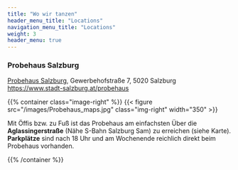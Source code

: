 ```yaml
---
title: "Wo wir tanzen"
header_menu_title: "Locations"
navigation_menu_title: "Locations"
weight: 3
header_menu: true
---
```


### Probehaus Salzburg
<i class="fa-solid fa-location-dot"></i> [Probehaus Salzburg](https://maps.app.goo.gl/vP9fjeqJo5nzdhQt9), Gewerbehofstraße 7, 5020 Salzburg
https://www.stadt-salzburg.at/probehaus

{{% container class="image-right" %}}
{{< figure src="/images/Probehaus_maps.jpg" class="img-right" width="350" >}}

Mit Öffis bzw. zu Fuß ist das Probehaus am einfachsten Über die **Aglassingerstraße** (Nähe S-Bahn Salzburg Sam) zu erreichen (siehe Karte). </br>
**Parkplätze** sind nach 18 Uhr und am Wochenende reichlich direkt beim Probehaus vorhanden.

{{% /container %}}
